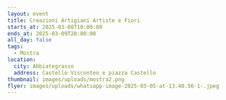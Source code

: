 ```yaml
---
layout: event
title: Creazioni Artigiani Artiste e Fiori
starts_at: 2025-03-08T10:00:00
ends_at: 2025-03-09T20:00:00
all_day: false
tags:
  - Mostra
location:
  city: Abbiategrasso
  address: Castello Visconteo e piazza Castello
thumbnail: images/uploads/mostra2.png
flyer: images/uploads/whatsapp-image-2025-03-05-at-13.40.56-1-.jpeg
---
```

